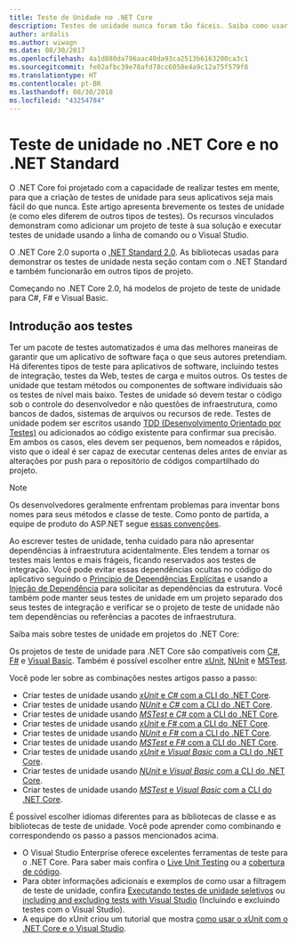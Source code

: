```yaml
---
title: Teste de Unidade no .NET Core
description: Testes de unidade nunca foram tão fáceis. Saiba como usar o teste de unidade em projetos do .NET Core e .NET Standard.
author: ardalis
ms.author: wiwagn
ms.date: 08/30/2017
ms.openlocfilehash: 4a1d880da796aac40da93ca2513b6163200ca3c1
ms.sourcegitcommit: fe02afbc39e78afd78cc6050e4a9c12a75f579f8
ms.translationtype: HT
ms.contentlocale: pt-BR
ms.lasthandoff: 08/30/2018
ms.locfileid: "43254784"
---
```

# <a name="unit-testing-in-net-core-and-net-standard"></a>Teste de unidade no .NET Core e no .NET Standard

O .NET Core foi projetado com a capacidade de realizar testes em mente, para que a criação de testes de unidade para seus aplicativos seja mais fácil do que nunca. Este artigo apresenta brevemente os testes de unidade (e como eles diferem de outros tipos de testes). Os recursos vinculados demonstram como adicionar um projeto de teste à sua solução e executar testes de unidade usando a linha de comando ou o Visual Studio.

O .NET Core 2.0 suporta o [.NET Standard 2.0](../../standard/net-standard.md). As bibliotecas usadas para demonstrar os testes de unidade nesta seção contam com o .NET Standard e também funcionarão em outros tipos de projeto.

Começando no .NET Core 2.0, há modelos de projeto de teste de unidade para C#, F# e Visual Basic.

## <a name="getting-started-with-testing"></a>Introdução aos testes

Ter um pacote de testes automatizados é uma das melhores maneiras de garantir que um aplicativo de software faça o que seus autores pretendiam. Há diferentes tipos de teste para aplicativos de software, incluindo testes de integração, testes da Web, testes de carga e muitos outros. Os testes de unidade que testam métodos ou componentes de software individuais são os testes de nível mais baixo. Testes de unidade só devem testar o código sob o controle do desenvolvedor e não questões de infraestrutura, como bancos de dados, sistemas de arquivos ou recursos de rede. Testes de unidade podem ser escritos usando [TDD (Desenvolvimento Orientado por Testes)](http://deviq.com/test-driven-development/) ou adicionados ao código existente para confirmar sua precisão. Em ambos os casos, eles devem ser pequenos, bem nomeados e rápidos, visto que o ideal é ser capaz de executar centenas deles antes de enviar as alterações por push para o repositório de códigos compartilhado do projeto.

> [!NOTE]
> Os desenvolvedores geralmente enfrentam problemas para inventar bons nomes para seus métodos e classe de teste. Como ponto de partida, a equipe de produto do ASP.NET segue [essas convenções](https://github.com/aspnet/Home/wiki/Engineering-guidelines#unit-tests-and-functional-tests).

Ao escrever testes de unidade, tenha cuidado para não apresentar dependências à infraestrutura acidentalmente. Eles tendem a tornar os testes mais lentos e mais frágeis, ficando reservados aos testes de integração. Você pode evitar essas dependências ocultas no código do aplicativo seguindo o [Princípio de Dependências Explícitas](http://deviq.com/explicit-dependencies-principle/) e usando a [Injeção de Dependência](/aspnet/core/fundamentals/dependency-injection) para solicitar as dependências da estrutura. Você também pode manter seus testes de unidade em um projeto separado dos seus testes de integração e verificar se o projeto de teste de unidade não tem dependências ou referências a pacotes de infraestrutura.

Saiba mais sobre testes de unidade em projetos do .NET Core:

Os projetos de teste de unidade para .NET Core são compatíveis com [C#](../../csharp/index.md), [F#](../../fsharp/index.md) e [Visual Basic](../../visual-basic/index.md). Também é possível escolher entre [xUnit](http://xunit.github.io), [NUnit](http://nunit.org) e [MSTest](https://github.com/Microsoft/vstest-docs).

Você pode ler sobre as combinações nestes artigos passo a passo:

* Criar testes de unidade usando [*xUnit* e *C#* com a CLI do .NET Core](unit-testing-with-dotnet-test.md).
* Criar testes de unidade usando [*NUnit* e *C#* com a CLI do .NET Core](unit-testing-with-nunit.md).
* Criar testes de unidade usando [*MSTest* e *C#* com a CLI do .NET Core](unit-testing-with-mstest.md).
* Criar testes de unidade usando [*xUnit* e *F#* com a CLI do .NET Core](unit-testing-fsharp-with-dotnet-test.md).
* Criar testes de unidade usando [*NUnit* e *F#* com a CLI do .NET Core](unit-testing-fsharp-with-nunit.md).
* Criar testes de unidade usando [*MSTest* e *F#* com a CLI do .NET Core](unit-testing-fsharp-with-mstest.md).
* Criar testes de unidade usando [*xUnit* e *Visual Basic* com a CLI do .NET Core](unit-testing-visual-basic-with-dotnet-test.md).
* Criar testes de unidade usando [*NUnit* e *Visual Basic* com a CLI do .NET Core](unit-testing-visual-basic-with-nunit.md).
* Criar testes de unidade usando [*MSTest* e *Visual Basic* com a CLI do .NET Core](unit-testing-visual-basic-with-mstest.md).

É possível escolher idiomas diferentes para as bibliotecas de classe e as bibliotecas de teste de unidade. Você pode aprender como combinando e correspondendo os passo a passos mencionados acima.

* O Visual Studio Enterprise oferece excelentes ferramentas de teste para o .NET Core. Para saber mais confira o [Live Unit Testing](/visualstudio/test/live-unit-testing) ou a [cobertura de código](https://github.com/Microsoft/vstest-docs/blob/master/docs/analyze.md#working-with-code-coverage).
* Para obter informações adicionais e exemplos de como usar a filtragem de teste de unidade, confira [Executando testes de unidade seletivos](selective-unit-tests.md) ou [including and excluding tests with Visual Studio](/visualstudio/test/live-unit-testing#include-and-exclude-test-projects-and-test-methods) (Incluindo e excluindo testes com o Visual Studio).
* A equipe do xUnit criou um tutorial que mostra [como usar o xUnit com o .NET Core e o Visual Studio](http://xunit.github.io/docs/getting-started-dotnet-core.html).
